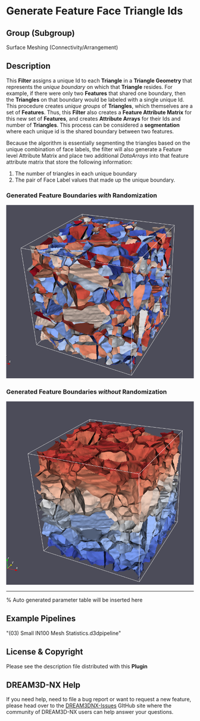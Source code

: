 # Generate Feature Face Triangle Ids

## Group (Subgroup)

Surface Meshing (Connectivity/Arrangement)

## Description

This **Filter** assigns a unique Id to each **Triangle** in a **Triangle Geometry** that represents the _unique boundary_ 
on which that **Triangle** resides. For example, if there were only two **Features** that shared one boundary,
then the **Triangles** on that boundary would be labeled with a single unique Id. This procedure creates _unique groups_
of **Triangles**, which themselves are a set of **Features**. Thus, this **Filter** also creates a **Feature Attribute
Matrix** for this new set of **Features**, and creates **Attribute Arrays** for their Ids and number of **Triangles**. This
process can be considered a **segmentation** where each unique id is the shared boundary between two features.

Because the algorithm is essentially segmenting the triangles based on the unique combination of face labels, the filter will
also generate a Feature level Attribute Matrix and place two additional _DataArrays_ into that feature attribute matrix
that store the following information:

1. The number of triangles in each unique boundary
2. The pair of Face Label values that made up the unique boundary.

### Generated Feature Boundaries _with_ Randomization

![Example Surface Mesh Coloring By Feature Face Id](Images/SharedFeaturFace_1.png)

### Generated Feature Boundaries _without_ Randomization

![Example Surface Mesh Coloring By Feature Face Id](Images/SharedFeaturFace_2.png)

---------------

% Auto generated parameter table will be inserted here

## Example Pipelines

"(03) Small IN100 Mesh Statistics.d3dpipeline"

## License & Copyright

Please see the description file distributed with this **Plugin**

## DREAM3D-NX Help

If you need help, need to file a bug report or want to request a new feature, please head over to the [DREAM3DNX-Issues](https://github.com/BlueQuartzSoftware/DREAM3DNX-Issues/discussions) GItHub site where the community of DREAM3D-NX users can help answer your questions.
